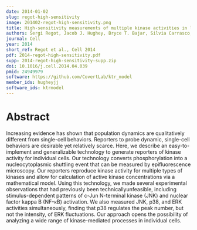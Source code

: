 ```yaml
---
date: 2014-01-02
slug: regot-high-sensitivity
image: 201402-regot-high-sensitivity.png
title: High-sensitivity measurements of multiple kinase activities in live single cells
authors: Sergi Regot, Jacob J. Hughey, Bryce T. Bajar, Silvia Carrasco, Markus W. Covert
journal: Cell
year: 2014
short_ref: Regot et al., Cell 2014
pdf: 2014-regot-high-sensitivity.pdf
supp: 2014-regot-high-sensitivity-supp.zip
doi: 10.1016/j.cell.2014.04.039
pmid: 24949979
software: https://github.com/CovertLab/ktr_model
member_ids: hugheyjj
software_ids: ktrmodel
---
```


# Abstract

Increasing evidence has shown that population dynamics are qualitatively different from single-cell behaviors. Reporters to probe dynamic, single-cell behaviors are desirable yet relatively scarce. Here, we describe an easy-to-implement and generalizable technology to generate reporters of kinase activity for individual cells. Our technology converts phosphorylation into a nucleocytoplasmic shuttling event that can be measured by epifluorescence microscopy. Our reporters reproduce kinase activity for multiple types of kinases and allow for calculation of active kinase concentrations via a mathematical model. Using this technology, we made several experimental observations that had previously been technicallyunfeasible, including stimulus-dependent patterns of c-Jun N-terminal kinase (JNK) and nuclear factor kappa B (NF-κB) activation. We also measured JNK, p38, and ERK activities simultaneously, finding that p38 regulates the peak number, but not the intensity, of ERK fluctuations. Our approach opens the possibility of analyzing a wide range of kinase-mediated processes in individual cells.

